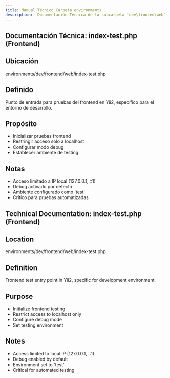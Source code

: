 ```yaml
---
title: Manual Técnico Carpeta environments
description:  Documentación Técnica de la subcarpeta `dev\fronted\web`
---
```


## Documentación Técnica: index-test.php (Frontend)

## Ubicación
environments/dev/frontend/web/index-test.php

## Definido
Punto de entrada para pruebas del frontend en Yii2, específico para el entorno de desarrollo.

## Propósito
- Inicializar pruebas frontend
- Restringir acceso solo a localhost
- Configurar modo debug
- Establecer ambiente de testing

## Notas
- Acceso limitado a IP local (127.0.0.1, ::1)
- Debug activado por defecto
- Ambiente configurado como 'test'
- Crítico para pruebas automatizadas

## Technical Documentation: index-test.php (Frontend)

## Location
environments/dev/frontend/web/index-test.php

## Definition
Frontend test entry point in Yii2, specific for development environment.

## Purpose
- Initialize frontend testing
- Restrict access to localhost only
- Configure debug mode
- Set testing environment

## Notes
- Access limited to local IP (127.0.0.1, ::1)
- Debug enabled by default
- Environment set to 'test'
- Critical for automated testing


